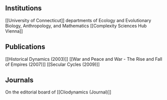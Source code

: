 ## Institutions
[[University of Connecticut]] departments of Ecology and Evolutionary Biology, Anthropology, and Mathematics
[[Complexity Sciences Hub Vienna]]
## Publications
[[Historical Dynamics (2003)]]
[[War and Peace and War - The Rise and Fall of Empires (2007)]]
[[Secular Cycles (2009)]]
## Journals
On the editorial board of [[Cliodynamics (Journal)]]